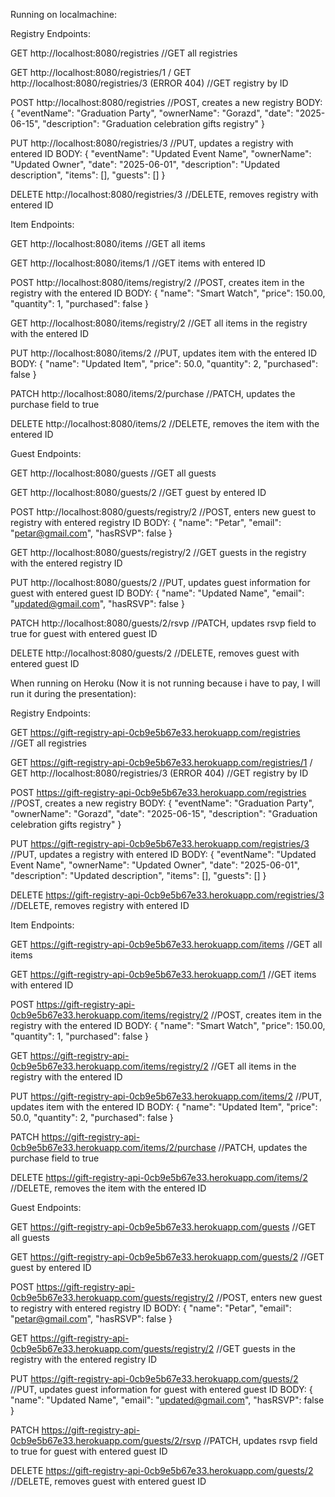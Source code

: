 Running on localmachine:

Registry Endpoints:

GET http://localhost:8080/registries  //GET all registries

GET http://localhost:8080/registries/1  / GET http://localhost:8080/registries/3 (ERROR 404)    //GET registry by ID

POST http://localhost:8080/registries   //POST, creates a new registry
BODY:
{
  "eventName": "Graduation Party",
  "ownerName": "Gorazd",
  "date": "2025-06-15",
  "description": "Graduation celebration gifts registry"
}

PUT http://localhost:8080/registries/3    //PUT, updates a registry with entered ID
BODY:
{
  "eventName": "Updated Event Name",
  "ownerName": "Updated Owner",
  "date": "2025-06-01",
  "description": "Updated description",
  "items": [],
  "guests": []
}

DELETE http://localhost:8080/registries/3   //DELETE, removes registry with entered ID




Item Endpoints:

GET http://localhost:8080/items   //GET all items

GET http://localhost:8080/items/1    //GET items with entered ID

POST http://localhost:8080/items/registry/2   //POST, creates item in the registry with the entered ID
BODY:
{
  "name": "Smart Watch",
  "price": 150.00,
  "quantity": 1,
  "purchased": false
}

GET http://localhost:8080/items/registry/2   //GET all items in the registry with the entered ID

PUT http://localhost:8080/items/2    //PUT, updates item with the entered ID
BODY:
{
  "name": "Updated Item",
  "price": 50.0,
  "quantity": 2,
  "purchased": false
}

PATCH http://localhost:8080/items/2/purchase  //PATCH, updates the purchase field to true

DELETE http://localhost:8080/items/2   //DELETE, removes the item with the entered ID






Guest Endpoints:

GET http://localhost:8080/guests    //GET all guests

GET http://localhost:8080/guests/2    //GET guest by entered ID

POST http://localhost:8080/guests/registry/2   //POST, enters new guest to registry with entered registry ID
BODY:
{
  "name": "Petar",
  "email": "petar@gmail.com",
  "hasRSVP": false
}

GET http://localhost:8080/guests/registry/2   //GET guests in the registry with the entered registry ID

PUT http://localhost:8080/guests/2     //PUT, updates guest information for guest with entered guest ID
BODY:
{
  "name": "Updated Name",
  "email": "updated@gmail.com",
  "hasRSVP": false
}


PATCH http://localhost:8080/guests/2/rsvp   //PATCH, updates rsvp field to true for guest with entered guest ID

DELETE http://localhost:8080/guests/2    //DELETE, removes guest with entered guest ID







When running on Heroku (Now it is not running because i have to pay, I will run it during the presentation):

Registry Endpoints:

GET https://gift-registry-api-0cb9e5b67e33.herokuapp.com/registries  //GET all registries

GET https://gift-registry-api-0cb9e5b67e33.herokuapp.com/registries/1  / GET http://localhost:8080/registries/3 (ERROR 404)    //GET registry by ID

POST https://gift-registry-api-0cb9e5b67e33.herokuapp.com/registries   //POST, creates a new registry
BODY: 
{
  "eventName": "Graduation Party",
  "ownerName": "Gorazd",
  "date": "2025-06-15",
  "description": "Graduation celebration gifts registry"
}

PUT https://gift-registry-api-0cb9e5b67e33.herokuapp.com/registries/3    //PUT, updates a registry with entered ID
BODY:
{
  "eventName": "Updated Event Name",
  "ownerName": "Updated Owner",
  "date": "2025-06-01",
  "description": "Updated description",
  "items": [],
  "guests": []
}

DELETE https://gift-registry-api-0cb9e5b67e33.herokuapp.com/registries/3   //DELETE, removes registry with entered ID




Item Endpoints:

GET https://gift-registry-api-0cb9e5b67e33.herokuapp.com/items   //GET all items

GET https://gift-registry-api-0cb9e5b67e33.herokuapp.com/1    //GET items with entered ID

POST https://gift-registry-api-0cb9e5b67e33.herokuapp.com/items/registry/2   //POST, creates item in the registry with the entered ID
BODY:
{
  "name": "Smart Watch",
  "price": 150.00,
  "quantity": 1,
  "purchased": false
}

GET https://gift-registry-api-0cb9e5b67e33.herokuapp.com/items/registry/2   //GET all items in the registry with the entered ID

PUT https://gift-registry-api-0cb9e5b67e33.herokuapp.com/items/2    //PUT, updates item with the entered ID
BODY:
{
  "name": "Updated Item",
  "price": 50.0,
  "quantity": 2,
  "purchased": false
}

PATCH https://gift-registry-api-0cb9e5b67e33.herokuapp.com/items/2/purchase  //PATCH, updates the purchase field to true

DELETE https://gift-registry-api-0cb9e5b67e33.herokuapp.com/items/2   //DELETE, removes the item with the entered ID






Guest Endpoints:

GET https://gift-registry-api-0cb9e5b67e33.herokuapp.com/guests    //GET all guests

GET https://gift-registry-api-0cb9e5b67e33.herokuapp.com/guests/2    //GET guest by entered ID

POST https://gift-registry-api-0cb9e5b67e33.herokuapp.com/guests/registry/2   //POST, enters new guest to registry with entered registry ID
BODY:
{
  "name": "Petar",
  "email": "petar@gmail.com",
  "hasRSVP": false
}

GET https://gift-registry-api-0cb9e5b67e33.herokuapp.com/guests/registry/2   //GET guests in the registry with the entered registry ID

PUT https://gift-registry-api-0cb9e5b67e33.herokuapp.com/guests/2     //PUT, updates guest information for guest with entered guest ID
BODY:
{
  "name": "Updated Name",
  "email": "updated@gmail.com",
  "hasRSVP": false
}


PATCH https://gift-registry-api-0cb9e5b67e33.herokuapp.com/guests/2/rsvp   //PATCH, updates rsvp field to true for guest with entered guest ID

DELETE https://gift-registry-api-0cb9e5b67e33.herokuapp.com/guests/2    //DELETE, removes guest with entered guest ID




